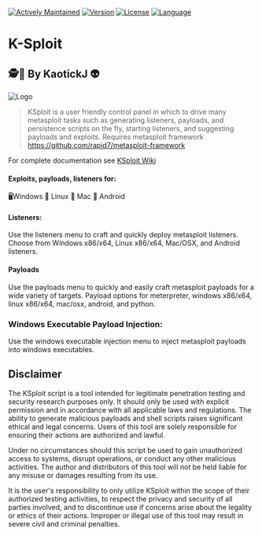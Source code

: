 [![Actively Maintained](https://img.shields.io/badge/Maintenance%20Level-Actively%20Maintained-green.svg)](https://gist.github.com/cheerfulstoic/d107229326a01ff0f333a1d3476e068d) [![Version](https://img.shields.io/github/v/release/kaotickj/K-Sploit?label=Version&color=green)](https://github.com/kaotickj/K-Sploit/releases/tag/v1.1) [![License](https://img.shields.io/github/license/kaotickj/K-Sploit?label=License&color=blue)](https://github.com/kaotickj/K-Sploit/blob/main/LICENSE) [![Language](https://img.shields.io/badge/Language-Shell-red.svg)](https://gist.github.com/cheerfulstoic/d107229326a01ff0f333a1d3476e068d)

# K-Sploit
## 🕵🔎 By KaotickJ 👽 

![Logo](https://kdgwebsolutions.com/assets/img/ksploit-menu-main.png)

>KSploit is a user friendly control panel in which to drive many metasploit tasks such as generating listeners, payloads, and persistence scripts on the fly, starting listeners, and suggesting payloads and exploits. Requires metasploit framework https://github.com/rapid7/metasploit-framework

For complete documentation see [KSploit Wiki](https://github.com/kaotickj/K-Sploit/wiki)
>
#### Exploits, payloads, listeners for:
🖥Windows 🐧 Linux 🍎 Mac 🤖 Android
 
#### Listeners:

Use the listeners menu to craft and quickly deploy metasploit listeners. Choose from Windows x86/x64, Linux x86/x64, Mac/OSX, and Android listeners.

#### Payloads

Use the payloads menu to quickly and easily craft metasploit payloads for a wide variety of targets. Payload options for meterpreter, windows x86/x64, linux x86/x64, mac/osx, android, and python.  

### Windows Executable Payload Injection:

Use the windows executable injection menu to inject metasploit payloads into windows executables.


## Disclaimer

The KSploit script is a tool intended for legitimate penetration testing and security research purposes only. It should only be used with explicit permission and in accordance with all applicable laws and regulations. The ability to generate malicious payloads and shell scripts raises significant ethical and legal concerns. Users of this tool are solely responsible for ensuring their actions are authorized and lawful.

Under no circumstances should this script be used to gain unauthorized access to systems, disrupt operations, or conduct any other malicious activities. The author and distributors of this tool will not be held liable for any misuse or damages resulting from its use.

It is the user's responsibility to only utilize KSploit within the scope of their authorized testing activities, to respect the privacy and security of all parties involved, and to discontinue use if concerns arise about the legality or ethics of their actions. Improper or illegal use of this tool may result in severe civil and criminal penalties.

 
